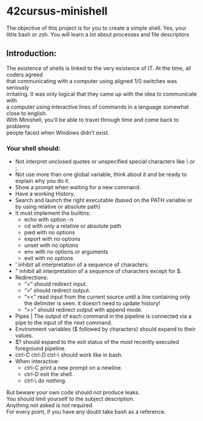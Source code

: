 # 42cursus-minishell
The objective of this project is for you to create a simple shell. Yes, your<br/>
little bash or zsh. You will learn a lot about processes and file descriptors<br/>

## Introduction:
The existence of shells is linked to the very existence of IT. At the time, all coders agreed<br/>
that communicating with a computer using aligned 1/0 switches was seriously<br/>
irritating. It was only logical that they came up with the idea to communicate with<br/>
a computer using interactive lines of commands in a language somewhat close to english.<br/>
With Minishell, you’ll be able to travel through time and come back to problems<br/>
people faced when Windows didn’t exist.<br/>

### Your shell should:

- Not interpret unclosed quotes or unspecified special characters like \ or ;.<br/>
- Not use more than one global variable, think about it and be ready to explain why you do it.<br/>
- Show a prompt when waiting for a new command.<br/>
- Have a working History.<br/>
- Search and launch the right executable (based on the PATH variable or by using relative or absolute path)<br/>
- It must implement the builtins:<br/>
  - echo with option -n<br/>
  - cd with only a relative or absolute path<br/>
  - pwd with no options<br/>
  - export with no options<br/>
  - unset with no options<br/>
  - env with no options or arguments<br/>
  - exit with no options<br/>
- ’ inhibit all interpretation of a sequence of characters.<br/>
- " inhibit all interpretation of a sequence of characters except for $.<br/>
- Redirections:<br/>
  - “<“ should redirect input.<br/>
  - “>“ should redirect output.<br/>
  - “<<” read input from the current source until a line containing only the delimiter is seen. it doesn’t need to update history!<br/>
  - “>>” should redirect output with append mode.<br/>
- Pipes | The output of each command in the pipeline is connected via a pipe to the input of the next command.<br/>
- Environment variables ($ followed by characters) should expand to their values.<br/>
- $? should expand to the exit status of the most recently executed foreground pipeline.<br/>
- ctrl-C ctrl-D ctrl-\ should work like in bash.<br/>
- When interactive:<br/>
  - ctrl-C print a new prompt on a newline.<br/>
  - ctrl-D exit the shell.<br/>
  - ctrl-\ do nothing.<br/>

<p readline function can produce some leak you don’t need to fix this.<br/>
But beware your own code should not produce leaks.<br/>
You should limit yourself to the subject description.<br/>
Anything not asked is not required.<br/>
For every point, if you have any doubt take bash as a reference.<br/></p>
